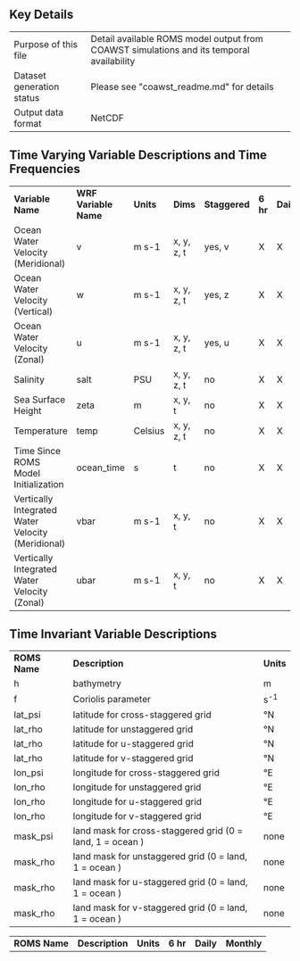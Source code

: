## Key Details

| | |
|:-----|:-----|
| Purpose of this file | Detail available ROMS model output from COAWST simulations and its temporal availability |
| Dataset generation status | Please see "coawst_readme.md" for details |
| Output data format | NetCDF |


## Time Varying Variable Descriptions and Time Frequencies

| | | | | | | | |
|:-----|:-----|:-----|:-----|:-----|:-----|:-----|:-----|
| **Variable Name** | **WRF Variable Name** | **Units** | **Dims** | **Staggered** | **6 hr** | **Daily** | **Monthly** |
| Ocean Water Velocity (Meridional) | v | m s-1 | x, y, z, t | yes, v | X | X | X |
| Ocean Water Velocity (Vertical) | w | m s-1 | x, y, z, t | yes, z | X | X | X |
| Ocean Water Velocity (Zonal) | u | m s-1 | x, y, z, t | yes, u | X | X | X |
| Salinity | salt | PSU | x, y, z, t | no | X | X | X |
| Sea Surface Height | zeta | m | x, y, t | no | X | X | X |
| Temperature | temp | Celsius | x, y, z, t | no | X | X | X |
| Time Since ROMS Model Initialization | ocean_time | s | t | no | X | X | X | 
| Vertically Integrated Water Velocity (Meridional) | vbar | m s-1 | x, y, t | no | X | X | X |
| Vertically Integrated Water Velocity (Zonal) | ubar | m s-1 | x, y, t | no | X | X | X |


## Time Invariant Variable Descriptions

| | | | 
|:-----|:-----|:-----|
| **ROMS Name** | **Description** | **Units** |
| h | bathymetry | m |
| f | Coriolis parameter | s<sup>-1</sup>|
| lat_psi | latitude for cross-staggered grid | °N | 
| lat_rho | latitude for unstaggered grid | °N |
| lat_rho | latitude for u-staggered grid | °N |
| lat_rho | latitude for v-staggered grid | °N |
| lon_psi | longitude for cross-staggered grid | °E |
| lon_rho | longitude for unstaggered grid | °E |
| lon_rho | longitude for u-staggered grid | °E |
| lon_rho | longitude for v-staggered grid | °E |
| mask_psi | land mask for cross-staggered grid (0 = land, 1 = ocean ) | none |
| mask_rho | land mask for unstaggered grid (0 = land, 1 = ocean ) | none |
| mask_rho | land mask for u-staggered grid (0 = land, 1 = ocean ) | none |
| mask_rho | land mask for v-staggered grid (0 = land, 1 = ocean ) | none |




| | | | | | |
|:-----|:-----|:-----|:-----|:-----|:-----|
| **ROMS Name** | **Description** | **Units** |  **6 hr** | **Daily** | **Monthly** |


